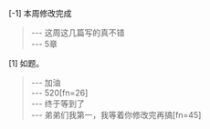 
[-1] 本周修改完成
>--- 这周这几篇写的真不错<br>
>--- 5章<br>

[1] 如题。
>--- 加油<br>
>--- 520[fn=26]<br>
>--- 终于等到了<br>
>--- 弟弟们我第一，我等着你修改完再搞[fn=45]<br>
